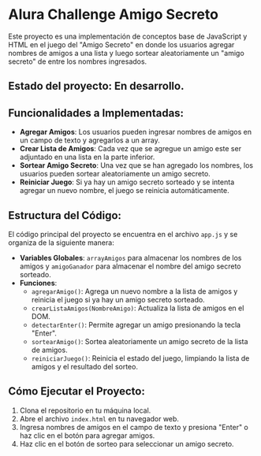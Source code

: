 <h1> Alura Challenge Amigo Secreto </h1> 

Este proyecto es una implementación de conceptos base de JavaScript y HTML en el juego del "Amigo Secreto" en donde los usuarios agregar nombres de amigos a una lista y luego sortear aleatoriamente un "amigo secreto" de entre los nombres ingresados.

<h2> Estado del proyecto: En desarrollo. </h2> 

## Funcionalidades a Implementadas:

- **Agregar Amigos**: Los usuarios pueden ingresar nombres de amigos en un campo de texto y agregarlos a un array.
- **Crear Lista de Amigos**: Cada vez que se agregue un amigo este ser adjuntado en una lista en la parte inferior.
- **Sortear Amigo Secreto**: Una vez que se han agregado los nombres, los usuarios pueden sortear aleatoriamente un amigo secreto.
- **Reiniciar Juego**: Si ya hay un amigo secreto sorteado y se intenta agregar un nuevo nombre, el juego se reinicia automáticamente.

## Estructura del Código:

El código principal del proyecto se encuentra en el archivo `app.js` y se organiza de la siguiente manera:

- **Variables Globales**: `arrayAmigos` para almacenar los nombres de los amigos y `amigoGanador` para almacenar el nombre del amigo secreto sorteado.
- **Funciones**:
  - `agregarAmigo()`: Agrega un nuevo nombre a la lista de amigos y reinicia el juego si ya hay un amigo secreto sorteado.
  - `crearListaAmigos(NombreAmigo)`: Actualiza la lista de amigos en el DOM.
  - `detectarEnter()`: Permite agregar un amigo presionando la tecla "Enter".
  - `sortearAmigo()`: Sortea aleatoriamente un amigo secreto de la lista de amigos.
  - `reiniciarJuego()`: Reinicia el estado del juego, limpiando la lista de amigos y el resultado del sorteo.

## Cómo Ejecutar el Proyecto:

1. Clona el repositorio en tu máquina local.
2. Abre el archivo `index.html` en tu navegador web.
3. Ingresa nombres de amigos en el campo de texto y presiona "Enter" o haz clic en el botón para agregar amigos.
4. Haz clic en el botón de sorteo para seleccionar un amigo secreto.